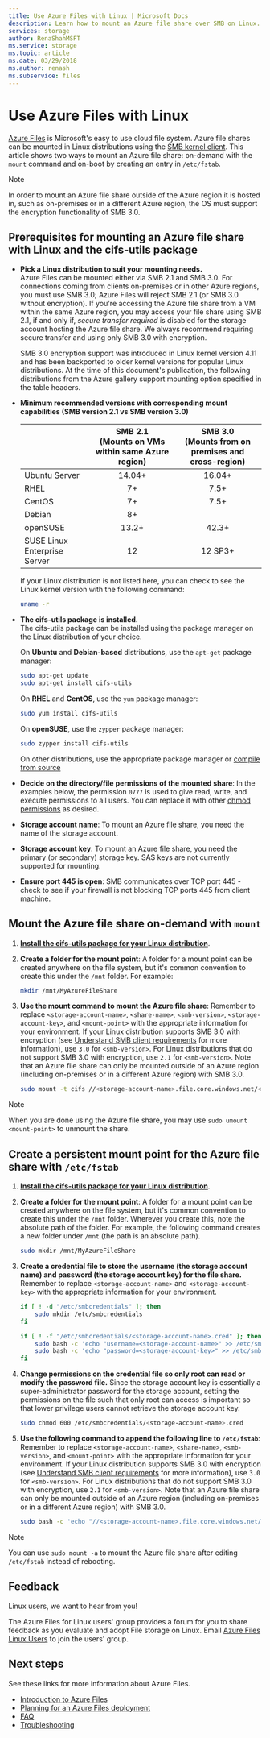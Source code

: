 ```yaml
---
title: Use Azure Files with Linux | Microsoft Docs
description: Learn how to mount an Azure file share over SMB on Linux.
services: storage
author: RenaShahMSFT
ms.service: storage
ms.topic: article
ms.date: 03/29/2018
ms.author: renash
ms.subservice: files
---
```


# Use Azure Files with Linux
[Azure Files](storage-files-introduction.md) is Microsoft's easy to use cloud file system. Azure file shares can be mounted in Linux distributions using the [SMB kernel client](https://wiki.samba.org/index.php/LinuxCIFS). This article shows two ways to mount an Azure file share: on-demand with the `mount` command and on-boot by creating an entry in `/etc/fstab`.

> [!NOTE]  
> In order to mount an Azure file share outside of the Azure region it is hosted in, such as on-premises or in a different Azure region, the OS must support the encryption functionality of SMB 3.0.

## Prerequisites for mounting an Azure file share with Linux and the cifs-utils package
<a id="smb-client-reqs"></a>
* **Pick a Linux distribution to suit your mounting needs.**  
      Azure Files can be mounted either via SMB 2.1 and SMB 3.0. For connections coming from clients on-premises or in other Azure regions, you must use SMB 3.0; Azure Files will reject SMB 2.1 (or SMB 3.0 without encryption). If you're accessing the Azure file share from a VM within the same Azure region, you may access your file share using SMB 2.1, if and only if, *secure transfer required* is disabled for the storage account hosting the Azure file share. We always recommend requiring secure transfer and using only SMB 3.0 with encryption.
    
    SMB 3.0 encryption support was introduced in Linux kernel version 4.11 and has been backported to older kernel versions for popular Linux distributions. At the time of this document's publication, the following distributions from the Azure gallery support mounting option specified in the table headers. 

* **Minimum recommended versions with corresponding mount capabilities (SMB version 2.1 vs SMB version 3.0)**    
    
    |   | SMB 2.1 <br>(Mounts on VMs within same Azure region) | SMB 3.0 <br>(Mounts from on premises and cross-region) |
    | --- | :---: | :---: |
    | Ubuntu Server | 14.04+ | 16.04+ |
    | RHEL | 7+ | 7.5+ |
    | CentOS | 7+ |  7.5+ |
    | Debian | 8+ |   |
    | openSUSE | 13.2+ | 42.3+ |
    | SUSE Linux Enterprise Server | 12 | 12 SP3+ |
    
    If your Linux distribution is not listed here, you can check to see the Linux kernel version with the following command:    

   ```bash
   uname -r
   ```    

* <a id="install-cifs-utils"></a>**The cifs-utils package is installed.**  
    The cifs-utils package can be installed using the package manager on the Linux distribution of your choice. 

    On **Ubuntu** and **Debian-based** distributions, use the `apt-get` package manager:

    ```bash
    sudo apt-get update
    sudo apt-get install cifs-utils
    ```

    On **RHEL** and **CentOS**, use the `yum` package manager:

    ```bash
    sudo yum install cifs-utils
    ```

    On **openSUSE**, use the `zypper` package manager:

    ```bash
    sudo zypper install cifs-utils
    ```

    On other distributions, use the appropriate package manager or [compile from source](https://wiki.samba.org/index.php/LinuxCIFS_utils#Download)
    
* **Decide on the directory/file permissions of the mounted share**: In the examples below, the permission `0777` is used to give read, write, and execute permissions to all users. You can replace it with other [chmod permissions](https://en.wikipedia.org/wiki/Chmod) as desired. 

* **Storage account name**: To mount an Azure file share, you need the name of the storage account.

* **Storage account key**: To mount an Azure file share, you need the primary (or secondary) storage key. SAS keys are not currently supported for mounting.

* **Ensure port 445 is open**: SMB communicates over TCP port 445 - check to see if your firewall is not blocking TCP ports 445 from client machine.

## Mount the Azure file share on-demand with `mount`
1. **[Install the cifs-utils package for your Linux distribution](#install-cifs-utils)**.

2. **Create a folder for the mount point**: A folder for a mount point can be created anywhere on the file system, but it's common convention to create this under the `/mnt` folder. For example:

    ```bash
    mkdir /mnt/MyAzureFileShare
    ```

3. **Use the mount command to mount the Azure file share**: Remember to replace `<storage-account-name>`, `<share-name>`, `<smb-version>`, `<storage-account-key>`, and `<mount-point>` with the appropriate information for your environment. If your Linux distribution supports SMB 3.0 with encryption (see [Understand SMB client requirements](#smb-client-reqs) for more information), use `3.0` for `<smb-version>`. For Linux distributions that do not support SMB 3.0 with encryption, use `2.1` for `<smb-version>`. Note that an Azure file share can only be mounted outside of an Azure region (including on-premises or in a different Azure region) with SMB 3.0. 

    ```bash
    sudo mount -t cifs //<storage-account-name>.file.core.windows.net/<share-name> <mount-point> -o vers=<smb-version>,username=<storage-account-name>,password=<storage-account-key>,dir_mode=0777,file_mode=0777,serverino
    ```

> [!Note]  
> When you are done using the Azure file share, you may use `sudo umount <mount-point>` to unmount the share.

## Create a persistent mount point for the Azure file share with `/etc/fstab`
1. **[Install the cifs-utils package for your Linux distribution](#install-cifs-utils)**.

2. **Create a folder for the mount point**: A folder for a mount point can be created anywhere on the file system, but it's common convention to create this under the `/mnt` folder. Wherever you create this, note the absolute path of the folder. For example, the following command creates a new folder under `/mnt` (the path is an absolute path).

    ```bash
    sudo mkdir /mnt/MyAzureFileShare
    ```

3. **Create a credential file to store the username (the storage account name) and password (the storage account key) for the file share.** Remember to replace `<storage-account-name>` and `<storage-account-key>` with the appropriate information for your environment. 

    ```bash
    if [ ! -d "/etc/smbcredentials" ]; then
        sudo mkdir /etc/smbcredentials
    fi

    if [ ! -f "/etc/smbcredentials/<storage-account-name>.cred" ]; then
        sudo bash -c 'echo "username=<storage-account-name>" >> /etc/smbcredentials/<storage-account-name>.cred'
        sudo bash -c 'echo "password=<storage-account-key>" >> /etc/smbcredentials/<storage-account-name>.cred'
    fi
    ```

4. **Change permissions on the credential file so only root can read or modify the password file.** Since the storage account key is essentially a super-administrator password for the storage account, setting the permissions on the file such that only root can access is important so that lower privilege users cannot retrieve the storage account key.   

    ```bash
    sudo chmod 600 /etc/smbcredentials/<storage-account-name>.cred
    ```

5. **Use the following command to append the following line to `/etc/fstab`**: Remember to replace `<storage-account-name>`, `<share-name>`, `<smb-version>`, and `<mount-point>` with the appropriate information for your environment. If your Linux distribution supports SMB 3.0 with encryption (see [Understand SMB client requirements](#smb-client-reqs) for more information), use `3.0` for `<smb-version>`. For Linux distributions that do not support SMB 3.0 with encryption, use `2.1` for `<smb-version>`. Note that an Azure file share can only be mounted outside of an Azure region (including on-premises or in a different Azure region) with SMB 3.0. 

    ```bash
    sudo bash -c 'echo "//<storage-account-name>.file.core.windows.net/<share-name> <mount-point> cifs nofail,vers=<smb-version>,credentials=/etc/smbcredentials/<storage-account-name>.cred,dir_mode=0777,file_mode=0777,serverino" >> /etc/fstab'
    ```

> [!Note]  
> You can use `sudo mount -a` to mount the Azure file share after editing `/etc/fstab` instead of rebooting.

## Feedback
Linux users, we want to hear from you!

The Azure Files for Linux users' group provides a forum for you to share feedback as you evaluate and adopt File storage on Linux. Email [Azure Files Linux Users](mailto:azurefileslinuxusers@microsoft.com) to join the users' group.

## Next steps
See these links for more information about Azure Files.
* [Introduction to Azure Files](storage-files-introduction.md)
* [Planning for an Azure Files deployment](storage-files-planning.md)
* [FAQ](../storage-files-faq.md)
* [Troubleshooting](storage-troubleshoot-linux-file-connection-problems.md)
